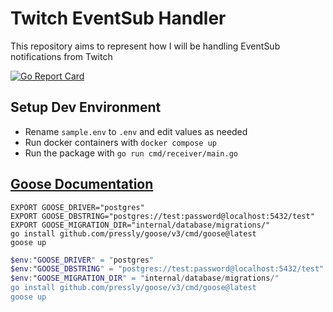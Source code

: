 
# Twitch EventSub Handler

This repository aims to represent how I will be handling EventSub notifications from Twitch

[![Go Report Card](https://goreportcard.com/badge/github.com/bsquidwrd/TwitchEventSubHandler)](https://goreportcard.com/report/github.com/bsquidwrd/TwitchEventSubHandler)

## Setup Dev Environment

- Rename `sample.env` to `.env` and edit values as needed
- Run docker containers with `docker compose up`
- Run the package with `go run cmd/receiver/main.go`


## [Goose Documentation](https://github.com/pressly/goose?tab=readme-ov-file#install)

```shell
EXPORT GOOSE_DRIVER="postgres"
EXPORT GOOSE_DBSTRING="postgres://test:password@localhost:5432/test"
EXPORT GOOSE_MIGRATION_DIR="internal/database/migrations/"
go install github.com/pressly/goose/v3/cmd/goose@latest
goose up
```

```powershell
$env:"GOOSE_DRIVER" = "postgres"
$env:"GOOSE_DBSTRING" = "postgres://test:password@localhost:5432/test"
$env:"GOOSE_MIGRATION_DIR" = "internal/database/migrations/"
go install github.com/pressly/goose/v3/cmd/goose@latest
goose up
```
